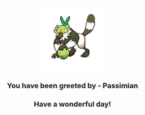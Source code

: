 <p align="center">
    <img src="https://raw.githubusercontent.com/PokeAPI/sprites/master/sprites/pokemon/766.png" width="150" height="150">
</p>
<h3 align="center">You have been greeted by - <b>Passimian</b></h3>
<h3 align="center">Have a wonderful day!</h3>

